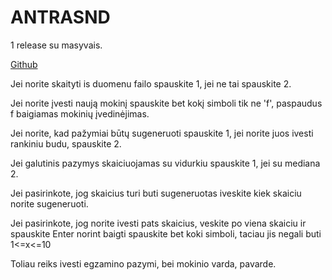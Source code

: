 # ANTRASND

1 release su masyvais.

[Github](https://github.com/odiraitis/ANTRASND/releases/tag/v0.1) 

Jei norite skaityti is duomenu failo spauskite 1, jei ne tai spauskite 2.

Jei norite įvesti naują mokinį spauskite bet kokį simboli tik ne 'f', paspaudus f baigiamas mokinių įvedinėjimas.

Jei norite, kad pažymiai būtų sugeneruoti spauskite 1, jei norite juos ivesti rankiniu budu, spauskite 2.

Jei galutinis pazymys skaiciuojamas su vidurkiu spauskite 1, jei su mediana 2.

Jei pasirinkote, jog skaicius turi buti sugeneruotas iveskite kiek skaiciu norite sugeneruoti.

Jei pasirinkote, jog norite ivesti pats skaicius, veskite po viena skaiciu ir spauskite Enter norint baigti spauskite bet koki simboli, taciau jis negali buti 1<=x<=10

Toliau reiks ivesti egzamino pazymi, bei mokinio varda, pavarde.

